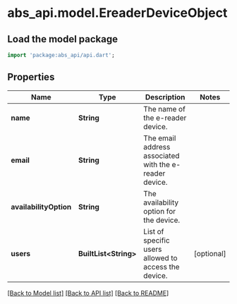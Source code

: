 # abs_api.model.EreaderDeviceObject

## Load the model package
```dart
import 'package:abs_api/api.dart';
```

## Properties
Name | Type | Description | Notes
------------ | ------------- | ------------- | -------------
**name** | **String** | The name of the e-reader device. | 
**email** | **String** | The email address associated with the e-reader device. | 
**availabilityOption** | **String** | The availability option for the device. | 
**users** | **BuiltList&lt;String&gt;** | List of specific users allowed to access the device. | [optional] 

[[Back to Model list]](../README.md#documentation-for-models) [[Back to API list]](../README.md#documentation-for-api-endpoints) [[Back to README]](../README.md)


